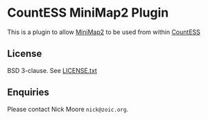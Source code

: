 # CountESS MiniMap2 Plugin

This is a plugin to allow [MiniMap2](https://github.com/lh3/minimap2) 
to be used from within [CountESS](https://github.com/CountESS-Project/CountESS/)

## License

BSD 3-clause.  See [LICENSE.txt](LICENSE.txt)

## Enquiries

Please contact Nick Moore `nick@zoic.org`.
